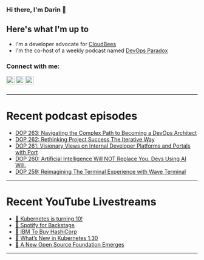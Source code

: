 ### Hi there, I'm Darin 👋

## Here's what I'm up to
- I'm a developer advocate for [CloudBees][cloudbees-website]
- I'm the co-host of a weekly podcast named [DevOps Paradox][dop-website]

### Connect with me:

[<img align="left" alt="darinpope | Twitter" width="22px" src="https://cdn.jsdelivr.net/npm/simple-icons@v3/icons/twitter.svg" />][twitter]
[<img align="left" alt="darinpope | LinkedIn" width="22px" src="https://cdn.jsdelivr.net/npm/simple-icons@v3/icons/linkedin.svg" />][linkedin]
[<img align="left" alt="darinpope | Instagram" width="22px" src="https://cdn.jsdelivr.net/npm/simple-icons@v3/icons/instagram.svg" />][instagram]

<br />
<br />

---

# Recent podcast episodes
<!-- BLOG-POST-LIST:START -->
- [DOP 263: Navigating the Complex Path to Becoming a DevOps Architect](https://www.devopsparadox.com/episodes/navigating-the-complex-path-to-becoming-a-devops-architect-263/)
- [DOP 262: Rethinking Project Success The Iterative Way](https://www.devopsparadox.com/episodes/rethinking-project-success-the-iterative-way-262/)
- [DOP 261: Visionary Views on Internal Developer Platforms and Portals with Port](https://www.devopsparadox.com/episodes/visionary-views-on-internal-developer-platforms-and-portals-with-port-261/)
- [DOP 260: Artificial Intelligence Will NOT Replace You. Devs Using AI Will.](https://www.devopsparadox.com/episodes/artificial-intelligence-will-not-replace-you-devs-using-ai-will-260/)
- [DOP 259: Reimagining The Terminal Experience with Wave Terminal](https://www.devopsparadox.com/episodes/reimagining-the-terminal-experience-with-wave-terminal-259/)
<!-- BLOG-POST-LIST:END -->

---

# Recent YouTube Livestreams
<!-- YOUTUBE:START -->
- [🔴 Kubernetes is turning 10!](https://www.youtube.com/watch?v=6MRL6K9DSb0)
- [🔴 Spotify for Backstage](https://www.youtube.com/watch?v=TGw6fY_QyUw)
- [🔴 IBM To Buy HashiCorp](https://www.youtube.com/watch?v=Gshp-7cOZeI)
- [🔴 What’s New in Kubernetes 1.30](https://www.youtube.com/watch?v=chhPLrbDG-c)
- [🔴 A New Open Source Foundation Emerges](https://www.youtube.com/watch?v=-0OjAuocVbE)
<!-- YOUTUBE:END -->

---


[website]: https://www.darinpope.com/
[twitter]: https://twitter.com/darinpope
[youtube]: https://youtube.com/darinpope
[instagram]: https://instagram.com/darinpope
[linkedin]: https://linkedin.com/in/darinpope
[cloudbees-website]: https://www.cloudbees.com/
[dop-website]: https://www.devopsparadox.com/

<!--
**darinpope/darinpope** is a ✨ _special_ ✨ repository because its `README.md` (this file) appears on your GitHub profile.

Here are some ideas to get you started:

- 🔭 I’m currently working on ...
- 🌱 I’m currently learning ...
- 👯 I’m looking to collaborate on ...
- 🤔 I’m looking for help with ...
- 💬 Ask me about ...
- 📫 How to reach me: ...
- 😄 Pronouns: ...
- ⚡ Fun fact: ...
-->
